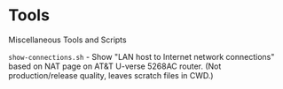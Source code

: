 # Tools
Miscellaneous Tools and Scripts

`show-connections.sh` - Show "LAN host to Internet network connections" based on NAT page on AT&T U-verse 5268AC router.
(Not production/release quality, leaves scratch files in CWD.)
